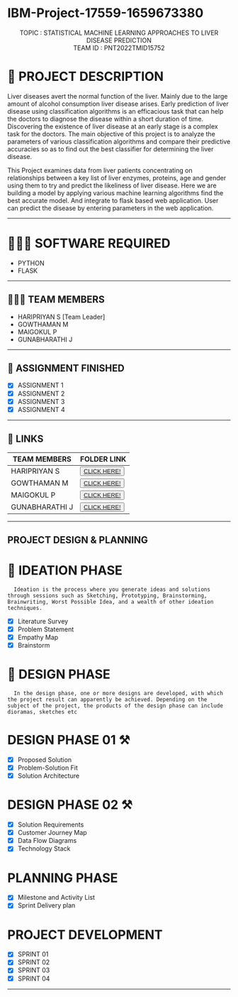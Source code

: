 # IBM-Project-17559-1659673380

<p align="center">
    TOPIC : STATISTICAL MACHINE LEARNING APPROACHES TO LIVER DISEASE PREDICTION <br />
    TEAM ID    : PNT2022TMID15752 <br />
  </p>


<!-- Description -->

# 📝 PROJECT DESCRIPTION

Liver diseases avert the normal function of the liver. Mainly due to the large amount of alcohol consumption liver disease arises. Early prediction of liver disease using classification algorithms is an efficacious task that can help the doctors to diagnose the disease within a short duration of time. Discovering the existence of liver disease at an early stage is a complex task for the doctors. The main objective of this project is to analyze the parameters of various classification algorithms and compare their predictive accuracies so as to find out the best classifier for determining the liver disease.

This Project examines data from liver patients concentrating on relationships between a key list of liver enzymes, proteins, age and gender using them to try and predict the likeliness of liver disease. Here we are building a model by applying various machine learning algorithms find the best accurate model. And integrate to flask based web application. User can predict the disease by entering parameters in the web application.
<hr>

# 👨🏻‍💻 SOFTWARE REQUIRED <br />
- PYTHON<br />
- FLASK<br />

<hr>

## 🧑🏻‍🦰 TEAM MEMBERS
- HARIPRIYAN S [Team Leader]
- GOWTHAMAN M   
- MAIGOKUL P
- GUNABHARATHI J

<hr>

## 📒 ASSIGNMENT FINISHED
- [x] ASSIGNMENT 1
- [x] ASSIGNMENT 2
- [x] ASSIGNMENT 3 
- [x] ASSIGNMENT 4
<hr>

## 🔗 LINKS

| TEAM MEMBERS | FOLDER LINK    |
| ------------- | ------------- |
| HARIPRIYAN S  | <button> <a href="https://github.com/IBM-EPBL/IBM-Project-17559-1659673380/tree/main/Assignments/Team%20Leader%20-%20Haripriyan%20S">CLICK HERE!  </a></button>               
| GOWTHAMAN M | <button> <a href="https://github.com/IBM-EPBL/IBM-Project-17559-1659673380/tree/main/Assignments/Team%20Member%201%20-%20Gowthaman%20M">CLICK HERE!  </a> </button> |
| MAIGOKUL P    | <button><a href="https://github.com/IBM-EPBL/IBM-Project-17559-1659673380/tree/main/Assignments/Team%20Member%202%20-%20Maigokul%20P">CLICK HERE!  </a> </button> |
| GUNABHARATHI J     | <button><a href="https://github.com/IBM-EPBL/IBM-Project-17559-1659673380/tree/main/Assignments/Team%20Member%203%20-%20Gunabharathi%20J">CLICK HERE!  </a> </button> |

<hr>

## PROJECT DESIGN & PLANNING
# 🧩 IDEATION PHASE

      Ideation is the process where you generate ideas and solutions through sessions such as Sketching, Prototyping, Brainstorming, Brainwriting, Worst Possible Idea, and a wealth of other ideation techniques.
- [x] Literature Survey
- [x] Problem Statement
- [x] Empathy Map
- [x] Brainstorm

# 📝 DESIGN PHASE 
      In the design phase, one or more designs are developed, with which the project result can apparently be achieved. Depending on the subject of the project, the products of the design phase can include dioramas, sketches etc

# DESIGN PHASE 01 ⚒️
- [x] Proposed Solution
- [x] Problem-Solution Fit
- [x] Solution Architecture

# DESIGN PHASE 02 ⚒️
- [x] Solution Requirements
- [x] Customer Journey Map
- [x] Data Flow Diagrams
- [x] Technology Stack

# PLANNING PHASE
- [x] Milestone and Activity List
- [x] Sprint Delivery plan

# PROJECT DEVELOPMENT 
- [x] SPRINT 01
- [x] SPRINT 02
- [x] SPRINT 03
- [x] SPRINT 04

<hr>


